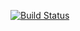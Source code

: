 [![Build Status](http://ec2-13-51-114-249.eu-north-1.compute.amazonaws.com/buildStatus/icon?job=pi-challenge)](http://ec2-13-51-114-249.eu-north-1.compute.amazonaws.com/job/pi-challenge/)
